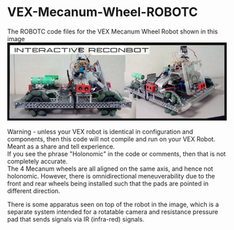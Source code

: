 # VEX-Mecanum-Wheel-ROBOTC
The ROBOTC code files for the VEX Mecanum Wheel Robot shown in this image<br>
<img src="INTERRACTIVE_RECONBOT.png"><p>
Warning - unless your VEX robot is identical in configuration and components, then this code will not compile and run on your VEX Robot.<br>
Meant as a share and tell experience.<br>
If you see the phrase "Holonomic" in the code or comments, then that is not completely accurate.<br>
The 4 Mecanum wheels are all aligned on the same axis, and hence not holonomic. However, there is  omnidirectional meneuverability due to the front and rear wheels being installed such that the pads are pointed in different direction.<p>
There is some apparatus seen on top of the robot in the image, which is a separate system intended for a rotatable camera and resistance pressure pad that sends signals via IR (infra-red) signals.
